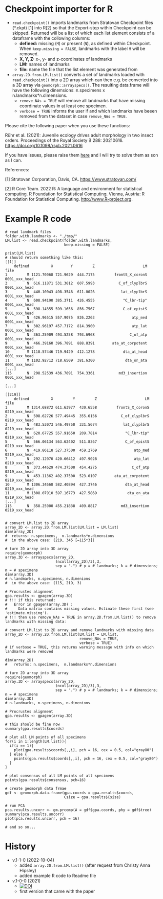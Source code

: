 # Checkpoint importer for R

* `read.checkpoint()` imports landmarks from Stratovan Checkpoint files (*.ckpt) [1] into R[2] so that the Export-step within Checkpoint can be skipped. Returned will be a list of which each list element consists of a dataframe with the collowing columns:
  * **defined:** missing (`M`) or present (`N`), as defined within Checkpoint. When `keep.missing = FALSE`, landmarks with the label `M` will be removed.
  * **X, Y, Z:** x-, y- and z-coordinates of landmarks
  * **LM:** names of landmarks
  * **file:** name the file that the list element was generated from
* `array.2D.from.LM.list()` converts a set of landmarks loaded with `read.checkpoint()` into a 2D array which can then e.g. be converted into a 3D array via `geomorph::arrayspecs()`. The resulting data.frame will have the following dinemsions: n.specimens x  n.landmarks*n.dimensions.
  * `remove_NAs = TRUE` will remove all landmarks that have missing coordinate values in at least one specimen.
  * `verbose = TRUE` informs the user if and which landmarks have beeen removed from the dataset in case `remove_NAs = TRUE`.

Please cite the following paper when you use these functions:

Rühr et al. (2021): Juvenile ecology drives adult morphology in two insect orders. Proceedings of the Royal Society B 288: 20210616. https://doi.org/10.1098/rspb.2021.0616

If you have issues, please raise them [here](https://github.com/Peter-T-Ruehr/checkpoint_importer_for_R/issues) and I will try to solve them as son as I can.

References:

[1] Stratovan Corporation, Davis, CA. https://www.stratovan.com/

[2] R Core Team. 2022 R: A language and environment for statistical computing. R Foundation for Statistical Computing. Vienna, Austria: R Foundation for Statistical Computing. http://www.R-project.org.

# Example R code
```
# read landmark files
folder.with.landmarks <- "./tmp/"
LM.list <- read.checkpoint(folder.with.landmarks,
                           keep.missing = FALSE)

print(LM.list)
# should return something like this:
[[1]]
    defined          X        Y         Z                      LM          file
1         M 1121.70068 721.9629  444.7175         frontS_X_coronS 0001_xxx_head
2         N  616.11871 531.3812  607.5993           C_of_clyplbrS 0001_xxx_head
3         N  440.10043 498.3546  611.0026            lat_clyplbrS 0001_xxx_head
4         N  608.94190 385.3711  426.4555             "C_lbr-tip" 0001_xxx_head
5         N  598.14355 599.1656  856.7567             C_of_epistS 0001_xxx_head
6         N  426.96515 557.9075  826.2263                 atp_med 0001_xxx_head
7         N  302.96197 457.7172  814.3900                 atp_lat 0001_xxx_head
8         N  363.25909 493.5258  793.6968                C_of_atp 0001_xxx_head
9         N  466.39160 396.7891  888.8391        ata_at_corpotent 0001_xxx_head
10        M 1118.57446 719.9429  412.1278             dta_at_head 0001_xxx_head
11        M 1102.92712 718.6509  381.6300              dta_on_ata 0001_xxx_head
[...]
115       N  298.52539 436.7891  754.3361           md3_insertion 0001_xxx_head

[...]

[[219]]
    defined          X         Y         Z                      LM          file
1         M 1314.68872 611.63977  430.6558         frontS_X_coronS 0219_xxx_head
2         N  598.62726 577.49445  355.6156           C_of_clyplbrS 0219_xxx_head
3         N  483.53073 546.49750  331.5674            lat_clyplbrS 0219_xxx_head
4         N  620.67725 557.91650  209.7814             "C_lbr-tip" 0219_xxx_head
5         N  566.06134 563.62402  511.8367             C_of_epistS 0219_xxx_head
6         N  419.86118 527.37500  459.2769                 atp_med 0219_xxx_head
7         N  292.12070 420.66412  497.9028                 atp_lat 0219_xxx_head
8         N  373.44629 474.37500  454.4275                C_of_atp 0219_xxx_head
9         N  453.11362 402.37500  523.0107        ata_at_corpotent 0219_xxx_head
10        M 1306.34668 582.40894  427.3746             dta_at_head 0219_xxx_head
11        M 1308.07910 597.16773  427.5869              dta_on_ata 0219_xxx_head
[...]
115       N  358.25000 455.21838  409.8817           md3_insertion 0219_xxx_head
 

# convert LM.list to 2D array
array_2D <- array.2D.from.LM.list(LM.list = LM.list)
dim(array_2D)
#  returns: n.specimens,  n.landmarks*n.dimensions
#  in the above case: (219, 345 [=115*3])

# turn 2D array into 3D array
require(geomorph)
array.3D <- arrayspecs(array_2D,
                       (ncol(array_2D)/3),3, 
                       sep = ".") # p = # landmarks; k = # dimensions; n = # specimens
dim(array.3D)
# n.landmarks, n.specimens, n.dimenions
#  in the above case: (115, 219, 3)

# Procrustes alignment
gpa.results <- gpagen(array.3D)
# !!! if this returned:
#   Error in gpagen(array.3D) : 
#     Data matrix contains missing values. Estimate these first (see 'estimate.missing').
# !!! then use remove_NAs = TRUE in array.2D.from.LM.list() to remove landmarks with missing data:

# convert LM.list to 2D array and remove landmarks with missing data
array_2D <- array.2D.from.LM.list(LM.list = LM.list,
                                  remove_NAs = TRUE,
                                  verbose = TRUE)
# if verbose = TRUE, this returns warning message with info on which landmarks were removed

dim(array_2D)
#   returns: n.specimens,  n.landmarks*n.dimensions

# turn 2D array into 3D array
require(geomorph)
array.3D <- arrayspecs(array_2D,
                       (ncol(array_2D)/3),3, 
                       sep = ".") # p = # landmarks; k = # dimensions; n = # specimens
dim(array.3D)
# n.landmarks, n.specimens, n.dimenions

# Procrustes alignment
gpa.results <- gpagen(array.3D)

# this should be fine now
summary(gpa.results$coords)

# plot all LM points of all specimens
for(i in 1:length(LM.list)){
  if(i == 1){
    plot(gpa.results$coords[,,i], pch = 16, cex = 0.5, col="gray80")
  } else {
    points(gpa.results$coords[,,i], pch = 16, cex = 0.5, col="gray80")
  }
}

# plot consensus of all LM points of all specimens
points(gpa.results$consensus, pch=16)

# create geomorph data frmae
gdf <- geomorph.data.frame(gpa.coords = gpa.results$coords,
                           Csize = gpa.results$Csize)

# run PCA
pca.results.uncorr <- gm.prcomp(A = gdf$gpa.coords, phy = gdf$tree)
summary(pca.results.uncorr)
plot(pca.results.uncorr, pch = 16)

# and so on...
```

# History
* v.1-1-0 (2022-10-04)
  * added `array.2D.from.LM.list()` (after request from Christy Anna Hipsley)
  * added example R code to Readme file
* v.1-0-0 (2021)
  * [![DOI](https://zenodo.org/badge/DOI/10.5281/zenodo.5482977.svg)](https://doi.org/10.5281/zenodo.5482977)
  * first version that came with the paper

